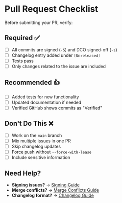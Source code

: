 # Pull Request Checklist

Before submitting your PR, verify:

## Required ✅

- [ ] All commits are signed (`-S`) and DCO signed-off (`-s`)
- [ ] Changelog entry added under `[Unreleased]`
- [ ] Tests pass 
- [ ] Only changes related to the issue are included

## Recommended 👍

- [ ] Added tests for new functionality
- [ ] Updated documentation if needed
- [ ] Verified GitHub shows commits as "Verified"

## Don't Do This ❌

- [ ] Work on the `main` branch
- [ ] Mix multiple issues in one PR
- [ ] Skip changelog updates
- [ ] Force push without `--force-with-lease`
- [ ] Include sensitive information

## Need Help?

- **Signing issues?** → [Signing Guide](signing.md)
- **Merge conflicts?** → [Merge Conflicts Guide](merge_conflicts.md)
- **Changelog format?** → [Changelog Guide](changelog_entry.md)
